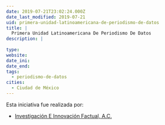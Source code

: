 ```yaml
---
date: 2019-07-21T23:02:24.000Z
date_last_modified: 2019-07-21
uid: primera-unidad-latinoamericana-de-periodismo-de-datos
title: |
  Primera Unidad Latinoamericana De Periodismo De Datos
description: |
  
type: 
website: 
date_ini: 
date_end: 
tags:
  - periodismo-de-datos
cities: 
  - Ciudad de México
---
```


Esta iniciativa fue realizada por:

- [Investigación E Innovación Factual, A.C.](/organizaciones/investigacion-e-innovacion-factual-a-c)
